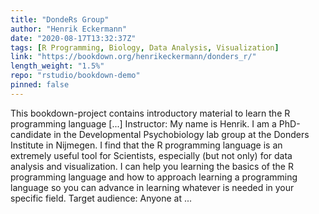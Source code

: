 ```yaml
---
title: "DondeRs Group"
author: "Henrik Eckermann"
date: "2020-08-17T13:32:37Z"
tags: [R Programming, Biology, Data Analysis, Visualization]
link: "https://bookdown.org/henrikeckermann/donders_r/"
length_weight: "1.5%"
repo: "rstudio/bookdown-demo"
pinned: false
---
```


This bookdown-project contains introductory material to learn the R programming language [...] Instructor:
My name is Henrik. I am a PhD-candidate in the Developmental Psychobiology lab group at the Donders Institute in Nijmegen. I find that the R programming language is an extremely useful tool for Scientists, especially (but not only) for data analysis and visualization. I can help you learning the basics of the R programming language and how to approach learning a programming language so you can advance in learning whatever is needed in your specific field. Target audience:
Anyone at ...
